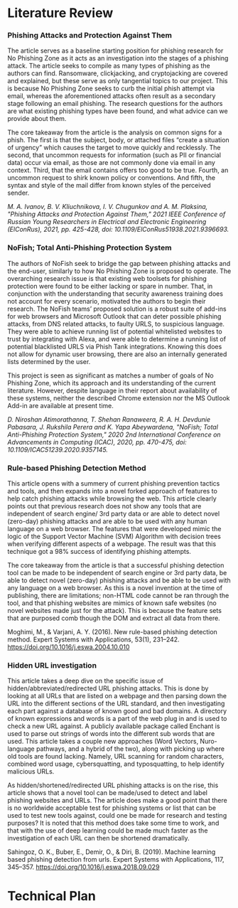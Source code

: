 # Literature Review

### Phishing Attacks and Protection Against Them

The article serves as a baseline starting position for phishing research for No Phishing Zone as it acts as an investigation into the stages of a phishing attack.   The article seeks to compile as many types of phishing as the authors can find.  Ransomware, clickjacking, and cryptojacking are covered and explained, but these serve as only tangential topics to our project.  This is because No Phishing Zone seeks to curb the initial phish attempt via email, whereas the aforementioned attacks often result as a secondary stage following an email phishing.  The research questions for the authors are what existing phishing types have been found, and what advice can we provide about them.  

The core takeaway from the article is the analysis on common signs for a phish.  The first is that the subject, body, or attached files “create a situation of urgency” which causes the target to move quickly and recklessly.  The second, that uncommon requests for information (such as PII or financial data) occur via email, as those are not commonly done via email in any context.  Third, that the email contains offers too good to be true.  Fourth, an uncommon request to shirk known policy or conventions.  And fifth, the syntax and style of the mail differ from known styles of the perceived sender.

_M. A. Ivanov, B. V. Kliuchnikova, I. V. Chugunkov and A. M. Plaksina, "Phishing Attacks and Protection Against Them," 2021 IEEE Conference of Russian Young Researchers in Electrical and Electronic Engineering (ElConRus), 2021, pp. 425-428, doi: 10.1109/ElConRus51938.2021.9396693._

### NoFish; Total Anti-Phishing Protection System


The authors of NoFish seek to bridge the gap between phishing attacks and the end-user, similarly to how No Phishing Zone is proposed to operate.  The overarching research issue is that existing web toolsets for phishing protection were found to be either lacking or spare in number.  That, in conjunction with the understanding that security awareness training does not account for every scenario, motivated the authors to begin their research.  The NoFish teams’ proposed solution is a robust suite of add-ins for web browsers and Microsoft Outlook that can deter possible phishing attacks, from DNS related attacks, to faulty URLS, to suspicious language.  They were able to achieve running list of potential whitelisted websites to trust by integrating with Alexa, and were able to determine a running list of potential blacklisted URLS via Phish Tank integrations.  Knowing this does not allow for dynamic user browsing, there are also an internally generated lists determined by the user.

This project is seen as significant as matches a number of goals of No Phishing Zone, which its approach and its understanding of the current literature.  However, despite language in their report about availability of these systems, neither the described Chrome extension nor the MS Outlook Add-in are available at present time.

_D. Niroshan Atimorathanna, T. Shehan Ranaweera, R. A. H. Devdunie Pabasara, J. Rukshila Perera and K. Yapa Abeywardena, "NoFish; Total Anti-Phishing Protection System," 2020 2nd International Conference on Advancements in Computing (ICAC), 2020, pp. 470-475, doi: 10.1109/ICAC51239.2020.9357145._

### Rule-based Phishing Detection Method

This article opens with a summery of current phishing prevention tactics and tools, and then expands into a novel forked approach of features to help catch phishing attacks while browsing the web. This article clearly points out that previous research does not show any tools that are independent of search engine/ 3rd party data or are able to detect novel (zero-day) phishing attacks and are able to be used with any human language on a web browser. The features that were developed mimic the logic of the Support Vector Machine (SVM) Algorithm with decision trees when verifying different aspects of a webpage. The result was that this technique got a 98% success of identifying phishing attempts.

The core takeaway from the article is that a successful phishing detection tool can be made to be independent of search engine or 3rd party data, be able to detect novel (zero-day) phishing attacks and be able to be used with any language on a web browser. As this is a novel invention at the time of publishing, there are limitations; non-HTML code cannot be ran through the tool, and that phishing websites are mimics of known safe websites (no novel websites made just for the attack). This is because the feature sets that are purposed comb though the DOM and extract all data from there. 

Moghimi, M., & Varjani, A. Y. (2016). New rule-based phishing detection method. Expert Systems with Applications, 53(1), 231–242. https://doi.org/10.1016/j.eswa.2004.10.010 

### Hidden URL investigation

This article takes a deep dive on the specific issue of hidden/abbreviated/redirected URL phishing attacks. This is done by looking at all URLs that are listed on a webpage and then parsing down the URL into the different sections of the URL standard, and then investigating each part against a database of known good and bad domains. A directory of known expressions and words is a part of the web plug in and is used to check a new URL against. A publicly available package called Enchant is used to parse out strings of words into the different sub words that are used. This article takes a couple new approaches (Word Vectors, Nuro-language pathways, and a hybrid of the two), along with picking up where old tools are found lacking. Namely, URL scanning for random characters, combined word usage, cybersquatting, and typosquatting, to help identify malicious URLs. 

As hidden/shortened/redirected URL phishing attacks is on the rise, this article shows that a novel tool can be made/used to detect and label phishing websites and URLs. The article does make a good point that there is no worldwide acceptable test for phishing systems or list that can be used to test new tools against, could one be made for research and testing purposes? It is noted that this method does take some time to work, and that with the use of deep learning could be made much faster as the investigation of each URL can then be shortened dramatically.

Sahingoz, O. K., Buber, E., Demir, O., & Diri, B. (2019). Machine learning based phishing detection from urls. Expert Systems with Applications, 117, 345–357. https://doi.org/10.1016/j.eswa.2018.09.029 


# Technical Plan

